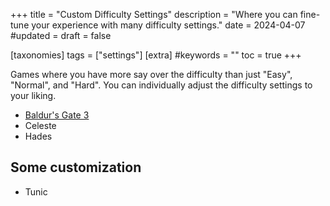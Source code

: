 +++
title = "Custom Difficulty Settings"
description = "Where you can fine-tune your experience with many difficulty settings."
date = 2024-04-07
#updated = 
draft = false

[taxonomies]
tags = ["settings"]
[extra]
#keywords = ""
toc = true
+++

Games where you have more say over the difficulty than just "Easy", "Normal", and "Hard". You can individually adjust the difficulty settings to your liking.

- [Baldur's Gate 3](@/games/baldurs-gate-3-2023.md)
- Celeste
- Hades

## Some customization

- Tunic
